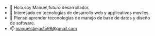 - 👋 Hola soy Manuel,futuro desarrollador.
- 👀 Interesado en tecnologias de desarrollo web y applicativos moviles.
- 🌱 Pienso aprender teconologias de manejo de base de datos y diseño de software.
- 📫 manuelsbejar1598@gmail.com

<!---
leunamnevets/leunamnevets is a ✨ special ✨ repository because its `README.md` (this file) appears on your GitHub profile.
You can click the Preview link to take a look at your changes.
--->
